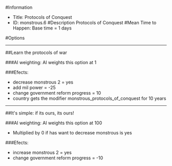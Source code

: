 #Information
 - Title: Protocols of Conquest
 - ID: monstrous.6
#Description
Protocols of Conquest
#Mean Time to Happen:
Base time = 1 days

#Options

___
##Learn the protocols of war

###AI weighting:
AI weights this option at 1


###Efects:<ul><li>decrease monstrous 2 = yes</li><li>add mil power = -25</li><li>change government reform progress = 10</li><li>country gets the modifier monstrous_protocols_of_conquest for 10 years</li></ul>

___
##It's simple: if its ours, its ours!

###AI weighting:
AI weights this option at 100
 - Multiplied by 0 if has want to decrease monstrous is yes


###Efects:<ul><li>increase monstrous 2 = yes</li><li>change government reform progress = -10</li></ul>
